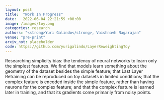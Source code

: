 ```yaml
---
layout: post
title:  "Work In Progress"
date:   2022-06-04 22:21:59 +00:00
image: /images/toy.png
categories: research
authors: "<strong>Yuri Galindo</strong>, Vaishnavh Nagarajan"
venue: "pre-print"
arxiv_not: placeholder
code: https://github.com/yurigalindo/LayerReweightingToy
---
```

Researching simplicity bias: the tendency of neural networks to learn only the simplest features. We find that models learn something about the geometry of the dataset besides the simple feature; that Last Layer Retraining can be reproduced on toy datasets in limited conditions; that the complex feature is encoded inside the simple feature, rather than having neurons for the complex feature; and that the complex feature is learned later in training, and that its gradients come primarily from noisy points.
